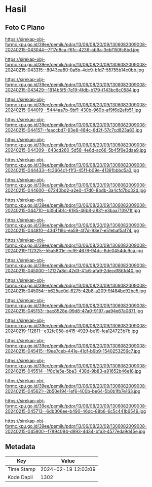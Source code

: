 # Hasil

## Foto C Plano

https://sirekap-obj-formc.kpu.go.id/39ee/pemilu/pdpr/13/06/08/20/09/1306082009008-20240215-043044--7f17d8ca-f61c-4236-ab9a-3ebf150fc8bd.jpg

https://sirekap-obj-formc.kpu.go.id/39ee/pemilu/pdpr/13/06/08/20/09/1306082009008-20240215-043315--8043ea80-0a5b-4dc9-bfd7-55755b14c0bb.jpg

https://sirekap-obj-formc.kpu.go.id/39ee/pemilu/pdpr/13/06/08/20/09/1306082009008-20240215-043429--1814b5f5-7e19-4fdb-b179-f143bc8c0584.jpg

https://sirekap-obj-formc.kpu.go.id/39ee/pemilu/pdpr/13/06/08/20/09/1306082009008-20240215-044019--5444aa7b-9bf1-430b-960b-af9f6d2efb51.jpg

https://sirekap-obj-formc.kpu.go.id/39ee/pemilu/pdpr/13/06/08/20/09/1306082009008-20240215-044157--feaccbd7-93e8-484c-8d2f-57c7cd823a83.jpg

https://sirekap-obj-formc.kpu.go.id/39ee/pemilu/pdpr/13/06/08/20/09/1306082009008-20240215-044309--643cd260-5d58-4e6d-ac68-5b45f6e3daa9.jpg

https://sirekap-obj-formc.kpu.go.id/39ee/pemilu/pdpr/13/06/08/20/09/1306082009008-20240215-044433--fc3664c1-f1f3-45f1-b09e-41391bbbd5a3.jpg

https://sirekap-obj-formc.kpu.go.id/39ee/pemilu/pdpr/13/06/08/20/09/1306082009008-20240215-044600--67240bd2-a2e0-47d0-8bdb-3a4cfd7bc32d.jpg

https://sirekap-obj-formc.kpu.go.id/39ee/pemilu/pdpr/13/06/08/20/09/1306082009008-20240215-044710--b3545b1c-6185-46b8-a831-e3baa710971f.jpg

https://sirekap-obj-formc.kpu.go.id/39ee/pemilu/pdpr/13/06/08/20/09/1306082009008-20240215-044810--43d7f19c-ea59-4f7d-93e7-e51ebaf5af74.jpg

https://sirekap-obj-formc.kpu.go.id/39ee/pemilu/pdpr/13/06/08/20/09/1306082009008-20240219-112325--55a5801e-ecf6-4676-94dc-8de0454dc9ca.jpg

https://sirekap-obj-formc.kpu.go.id/39ee/pemilu/pdpr/13/06/08/20/09/1306082009008-20240215-045000--12127a8d-42d3-41c6-afa9-2decdf8b1d40.jpg

https://sirekap-obj-formc.kpu.go.id/39ee/pemilu/pdpr/13/06/08/20/09/1306082009008-20240215-045054--b625ae0d-6275-42b8-a209-9f484be92bc5.jpg

https://sirekap-obj-formc.kpu.go.id/39ee/pemilu/pdpr/13/06/08/20/09/1306082009008-20240215-045153--bac8528e-99d8-47a0-9197-aa94e67a0871.jpg

https://sirekap-obj-formc.kpu.go.id/39ee/pemilu/pdpr/13/06/08/20/09/1306082009008-20240219-112811--e32fc058-d415-4929-be19-fea124723b7b.jpg

https://sirekap-obj-formc.kpu.go.id/39ee/pemilu/pdpr/13/06/08/20/09/1306082009008-20240215-045415--f9ee7ceb-441e-41df-b9b9-1540253256c7.jpg

https://sirekap-obj-formc.kpu.go.id/39ee/pemilu/pdpr/13/06/08/20/09/1306082009008-20240215-045514--1f8c1e5a-5ba3-438d-9b83-a91652b46e18.jpg

https://sirekap-obj-formc.kpu.go.id/39ee/pemilu/pdpr/13/06/08/20/09/1306082009008-20240215-045621--2b50e194-1ef6-400b-be64-5b0b1fb7e163.jpg

https://sirekap-obj-formc.kpu.go.id/39ee/pemilu/pdpr/13/06/08/20/09/1306082009008-20240215-045713--6db306ee-b490-46dc-88b8-6c5c441b6549.jpg

https://sirekap-obj-formc.kpu.go.id/39ee/pemilu/pdpr/13/06/08/20/09/1306082009008-20240215-045800--f7894094-d993-4d34-bfa3-4577eda9d45e.jpg


## Metadata

| Key        | Value               |
| ---------- | ------------------- |
| Time Stamp | 2024-02-19 12:03:09 |
| Kode Dapil | 1302                |



